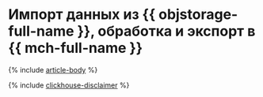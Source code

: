 # Импорт данных из {{ objstorage-full-name }}, обработка и экспорт в {{ mch-full-name }}

{% include [article-body](../../_tutorials/s3-dataproc-ch.md) %}

{% include [clickhouse-disclaimer](../../_includes/clickhouse-disclaimer.md) %}
